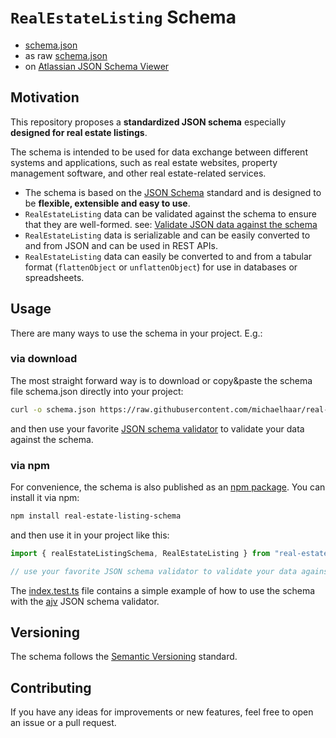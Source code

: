 # `RealEstateListing` Schema

- [schema.json](https://github.com/michaelhaar/real-estate-listing-schema/blob/main/schema.json)
- as raw [schema.json](https://raw.githubusercontent.com/michaelhaar/real-estate-listing-schema/main/schema.json)
- on [Atlassian JSON Schema Viewer](https://json-schema.app/view/%23?url=https%3A%2F%2Fraw.githubusercontent.com%2Fmichaelhaar%2Freal-estate-listing-schema%2Fmain%2Fschema.json)

## Motivation

This repository proposes a **standardized JSON schema** especially **designed for real estate listings**.

The schema is intended to be used for data exchange between different systems and applications, such as real estate websites, property management software, and other real estate-related services.

- The schema is based on the [JSON Schema](https://json-schema.org/) standard and is designed to be **flexible, extensible and easy to use**.
- `RealEstateListing` data can be validated against the schema to ensure that they are well-formed. see: [Validate JSON data against the schema](https://json-schema.org/learn/getting-started-step-by-step#validate)
- `RealEstateListing` data is serializable and can be easily converted to and from JSON and can be used in REST APIs.
- `RealEstateListing` data can easily be converted to and from a tabular format (`flattenObject` or `unflattenObject`) for use in databases or spreadsheets.

## Usage

There are many ways to use the schema in your project. E.g.:

### via download

The most straight forward way is to download or copy&paste the schema file schema.json directly into your project:

```bash
curl -o schema.json https://raw.githubusercontent.com/michaelhaar/real-estate-listing-schema/main/schema.json
```

and then use your favorite [JSON schema validator](https://json-schema.org/implementations) to validate your data against the schema.

### via npm

For convenience, the schema is also published as an [npm package](https://www.npmjs.com/package/real-estate-listing-schema). You can install it via npm:

```bash
npm install real-estate-listing-schema
```

and then use it in your project like this:

```javascript
import { realEstateListingSchema, RealEstateListing } from "real-estate-listing-schema";

// use your favorite JSON schema validator to validate your data against the schema
```

The [index.test.ts](https://github.com/michaelhaar/real-estate-listing-schema/blob/main/src/index.test.ts) file contains a simple example of how to use the schema with the [ajv](https://www.npmjs.com/package/ajv) JSON schema validator.

## Versioning

The schema follows the [Semantic Versioning](https://semver.org/) standard.

## Contributing

If you have any ideas for improvements or new features, feel free to open an issue or a pull request.
